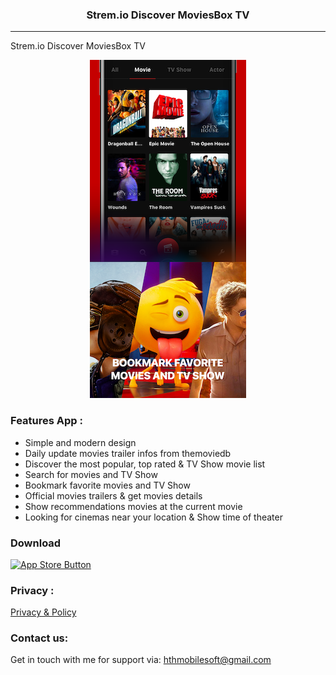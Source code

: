 <p align="center">
<h3 align="center"> Strem.io Discover MoviesBox TV </h3>
</p>

---

Strem.io Discover MoviesBox TV 

<p align="center">
<img src="demo.png" width="250" height="541">
</p>

### Features App :
+ Simple and modern design
+ Daily update movies trailer infos from themoviedb
+ Discover the most popular, top rated & TV Show movie list
+ Search for movies and TV Show
+ Bookmark favorite movies and TV Show
+ Official movies trailers & get movies details
+ Show recommendations movies at the current movie
+ Looking for cinemas near your location & Show time of theater


### Download
[![App Store Button](http://imgur.com/y8PTxr9.png "App Store Button")](https://apps.apple.com/us/app/id1524325157)

### Privacy :
[Privacy & Policy](https://hthmobile.github.io/policy.html)

### Contact us:
Get in touch with me for support via: hthmobilesoft@gmail.com



